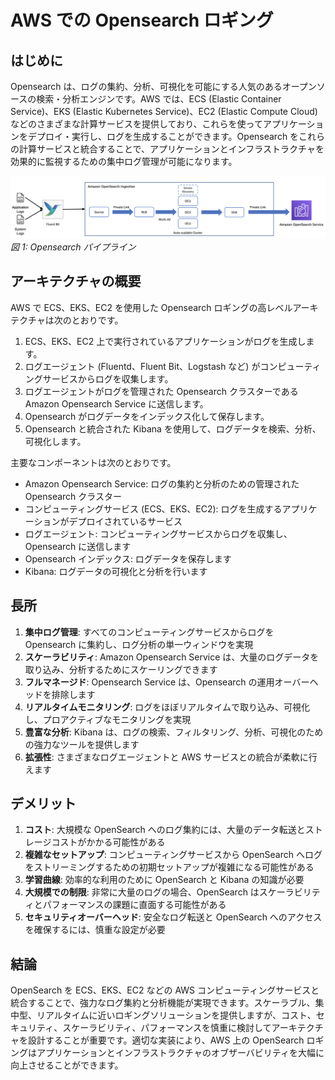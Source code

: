 # AWS での Opensearch ロギング

## はじめに
Opensearch は、ログの集約、分析、可視化を可能にする人気のあるオープンソースの検索・分析エンジンです。AWS では、ECS (Elastic Container Service)、EKS (Elastic Kubernetes Service)、EC2 (Elastic Compute Cloud) などのさまざまな計算サービスを提供しており、これらを使ってアプリケーションをデプロイ・実行し、ログを生成することができます。Opensearch をこれらの計算サービスと統合することで、アプリケーションとインフラストラクチャを効果的に監視するための集中ログ管理が可能になります。

![Opensearch pipeline](./images/os.png)
*図 1: Opensearch パイプライン*

## アーキテクチャの概要
AWS で ECS、EKS、EC2 を使用した Opensearch ロギングの高レベルアーキテクチャは次のとおりです。

1. ECS、EKS、EC2 上で実行されているアプリケーションがログを生成します。
2. ログエージェント (Fluentd、Fluent Bit、Logstash など) がコンピューティングサービスからログを収集します。
3. ログエージェントがログを管理された Opensearch クラスターである Amazon Opensearch Service に送信します。
4. Opensearch がログデータをインデックス化して保存します。
5. Opensearch と統合された Kibana を使用して、ログデータを検索、分析、可視化します。

主要なコンポーネントは次のとおりです。
- Amazon Opensearch Service: ログの集約と分析のための管理された Opensearch クラスター
- コンピューティングサービス (ECS、EKS、EC2): ログを生成するアプリケーションがデプロイされているサービス
- ログエージェント: コンピューティングサービスからログを収集し、Opensearch に送信します
- Opensearch インデックス: ログデータを保存します
- Kibana: ログデータの可視化と分析を行います

## 長所
1. **集中ログ管理**: すべてのコンピューティングサービスからログを Opensearch に集約し、ログ分析の単一ウィンドウを実現
2. **スケーラビリティ**: Amazon Opensearch Service は、大量のログデータを取り込み、分析するためにスケーリングできます
3. **フルマネージド**: Opensearch Service は、Opensearch の運用オーバーヘッドを排除します
4. **リアルタイムモニタリング**: ログをほぼリアルタイムで取り込み、可視化し、プロアクティブなモニタリングを実現
5. **豊富な分析**: Kibana は、ログの検索、フィルタリング、分析、可視化のための強力なツールを提供します
6. **拡張性**: さまざまなログエージェントと AWS サービスとの統合が柔軟に行えます

## デメリット
1. **コスト**: 大規模な OpenSearch へのログ集約には、大量のデータ転送とストレージコストがかかる可能性がある
2. **複雑なセットアップ**: コンピューティングサービスから OpenSearch へログをストリーミングするための初期セットアップが複雑になる可能性がある
3. **学習曲線**: 効率的な利用のために OpenSearch と Kibana の知識が必要
4. **大規模での制限**: 非常に大量のログの場合、OpenSearch はスケーラビリティとパフォーマンスの課題に直面する可能性がある
5. **セキュリティオーバーヘッド**: 安全なログ転送と OpenSearch へのアクセスを確保するには、慎重な設定が必要

## 結論
OpenSearch を ECS、EKS、EC2 などの AWS コンピューティングサービスと統合することで、強力なログ集約と分析機能が実現できます。スケーラブル、集中型、リアルタイムに近いロギングソリューションを提供しますが、コスト、セキュリティ、スケーラビリティ、パフォーマンスを慎重に検討してアーキテクチャを設計することが重要です。適切な実装により、AWS 上の OpenSearch ロギングはアプリケーションとインフラストラクチャのオブザーバビリティを大幅に向上させることができます。
